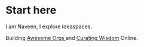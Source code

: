 # Start here

I am Naveen, I explore Ideaspaces. 

Building [Awesome Orgs ](https://awesomeorgs.com)and [Curating Wisdom](https://wisdomcurated.com) Online.



